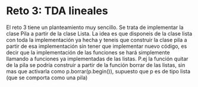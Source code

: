 # Reto 3: TDA lineales

El reto 3 tiene un planteamiento muy sencillo. Se trata de implementar la clase Pila
a partir de la clase Lista. La idea es que disponeis de la clase lista con toda la
implementación ya hecha y teneis que construir la clase pila a partir de esa implementación 
sin tener que implementar nuevo código, es decir que la implementación
de  las  funciones  se  hará  simplemente  llamando  a  funciones  ya  implementadas  de
las listas. P.ej la función quitar de la pila se podría construir a partir de la función
borrar de las listas, sin mas que activarla como p.borrar(p.begin()), supuesto que p
es de tipo lista (que se comporta como una pila)
